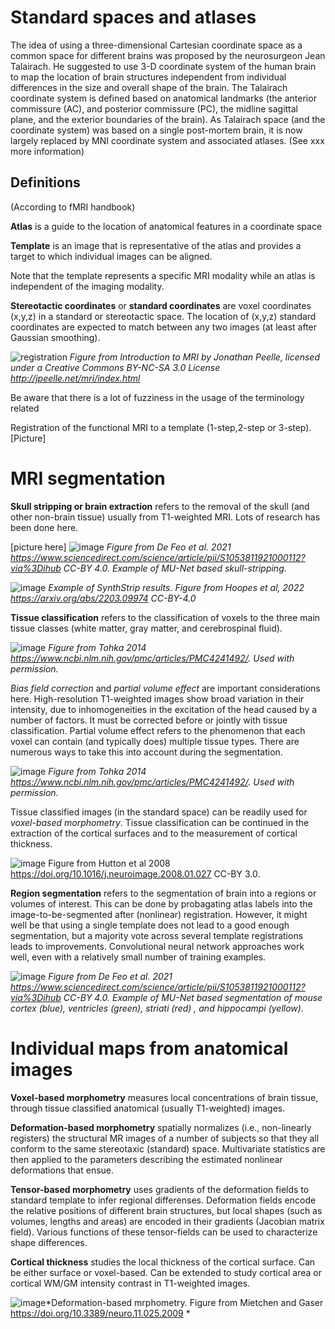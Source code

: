 # Standard spaces and atlases 

The idea of using a three-dimensional Cartesian coordinate space as a common space for different brains was proposed by the neurosurgeon Jean Talairach. He suggested to use 3-D coordinate system of the human brain to map the location of brain structures independent from individual differences in the size and overall shape of the brain. The Talairach coordinate system is defined based on anatomical landmarks (the anterior commissure (AC), and posterior commissure (PC), the midline sagittal plane, and the exterior boundaries of the brain).  As Talairach space (and the coordinate system) was based on a single post-mortem brain, it is now largely replaced by MNI coordinate system and associated atlases. (See  xxx more information) 

## Definitions
(According to  fMRI handbook)

**Atlas** is a guide to the location of anatomical features in a coordinate space

**Template** is an image that is representative of the atlas and provides a target to which individual images can be aligned. 

Note that the template represents a specific MRI modality while an atlas is independent of the imaging modality.  

**Stereotactic coordinates** or **standard coordinates** are voxel coordinates (x,y,z) in a standard or stereotactic space. The location of (x,y,z) standard coordinates are expected to match between any two images (at least after Gaussian smoothing).

![registration](https://user-images.githubusercontent.com/6709791/168842588-2b1f08d1-863c-4408-990f-90c9ec3e6655.png) 
*Figure from Introduction to MRI by Jonathan Peelle,  licensed under a Creative Commons BY-NC-SA 3.0 License http://jpeelle.net/mri/index.html*

Be aware that there is a lot of fuzziness in the usage of the terminology related 

Registration of the functional MRI to a template (1-step,2-step or 3-step). [Picture]

# MRI segmentation

**Skull stripping or brain extraction** refers to the removal of the skull (and other non-brain tissue) usually from T1-weighted MRI. Lots of research has been done here.

[picture here]
![image](https://user-images.githubusercontent.com/6709791/168875044-e8882ed9-b0c8-4188-9103-0a667c0e7f60.png) 
*Figure from De Feo et al. 2021 https://www.sciencedirect.com/science/article/pii/S1053811921000112?via%3Dihub CC-BY 4.0. Example of MU-Net based skull-stripping.*

![image](https://user-images.githubusercontent.com/6709791/168876381-7284d144-fccd-452b-83fb-f8045ae83a76.png)
*Example of SynthStrip results. Figure from Hoopes et al, 2022 https://arxiv.org/abs/2203.09974 CC-BY-4.0*

**Tissue classification** refers to the classification of voxels to the three main tissue classes (white matter, gray matter, and cerebrospinal fluid).

![image](https://user-images.githubusercontent.com/6709791/168891576-47a1309a-1278-46b7-b307-b11bfc20bc68.png)
*Figure from Tohka 2014 https://www.ncbi.nlm.nih.gov/pmc/articles/PMC4241492/. Used with permission.*

*Bias field correction* and *partial volume effect* are important considerations here. High-resolution T1-weighted images show broad variation in their intensity, due to inhomogeneities in the excitation of the head caused by a number of factors. It must be corrected before or jointly with tissue classification. Partial volume effect refers to the phenomenon that each voxel can contain (and typically does) multiple tissue types. There are numerous ways to take this into account during the segmentation.   

![image](https://user-images.githubusercontent.com/6709791/168880453-7a8e9717-c3a7-4de2-9115-3440d517cd25.png)
*Figure from Tohka 2014 https://www.ncbi.nlm.nih.gov/pmc/articles/PMC4241492/. Used with permission.*

Tissue classified images (in the standard space) can be readily used for *voxel-based morphometry*. Tissue classification can be continued in the extraction of the cortical surfaces and to the measurement of cortical thickness. 

![image](https://user-images.githubusercontent.com/6709791/168894936-abaeb531-bf17-485f-b9df-0c4f817962fc.png) Figure from Hutton et al 2008 https://doi.org/10.1016/j.neuroimage.2008.01.027 CC-BY 3.0. 


**Region segmentation** refers to the segmentation of brain into a regions or volumes of interest. This can be done by probagating atlas labels into the image-to-be-segmented after (nonlinear) registration. However, it might well be that using a single template does not lead to a good enough segmentation, but a majority vote across several template registrations leads to improvements. Convolutional neural network approaches work well, even with a relatively small number of training examples.    

![image](https://user-images.githubusercontent.com/6709791/168890882-f2631eae-1e2e-42c3-8f46-3baa59ba6f05.png)
*Figure from De Feo et al. 2021 https://www.sciencedirect.com/science/article/pii/S1053811921000112?via%3Dihub CC-BY 4.0. Example of MU-Net based segmentation of mouse cortex (blue), ventricles (green), striati (red) , and hippocampi (yellow).*

# Individual maps from anatomical images

**Voxel-based morphometry**  measures local concentrations of brain tissue, through tissue classified anatomical (usually T1-weighted) images. 

**Deformation-based morphometry** spatially normalizes (i.e., non-linearly registers) the structural MR images of a number of subjects so that they all conform to the same stereotaxic (standard) space. Multivariate statistics are then applied to the parameters describing the estimated nonlinear deformations that ensue.

**Tensor-based morphometry** uses gradients of the deformation fields to standard template to infer regional differenses. Deformation fields encode the relative positions of different brain structures, but local shapes (such as volumes, lengths and areas) are encoded in their gradients (Jacobian matrix field). Various functions of these tensor-fields can be used to characterize shape differences. 

**Cortical thickness** studies the local thickness of the cortical surface. Can be either surface or voxel-based. Can be extended to study cortical area or cortical WM/GM intensity contrast in T1-weighted images.

![image](https://user-images.githubusercontent.com/6709791/169776836-0b6dfcff-14ba-467d-9c92-3fa50f55721e.png)*Deformation-based mrphometry. Figure from Mietchen and Gaser  https://doi.org/10.3389/neuro.11.025.2009 * 

